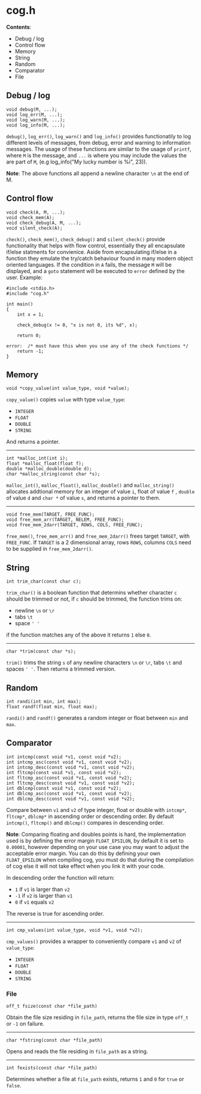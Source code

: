# cog.h

**Contents**:
- Debug / log
- Control flow
- Memory
- String
- Random
- Comparator
- File



## Debug / log

    void debug(M, ...);
    void log_err(M, ...);
    void log_warn(M, ...);
    void log_info(M, ...);

`debug()`, `log_err()`, `log_warn()` and `log_info()` provides functionatily to
log different levels of messages, from debug, error and warning to information
messages. The usage of these functions are similar to the usage of `printf`,
where `M` is the message, and `...` is where you may include the values the are
part of `M`, (e.g log_info("My lucky number is %i", 23)).

**Note**: The above functions all append a newline character `\n` at the end of
M.



## Control flow

    void check(A, M, ...);
    void check_mem(A);
    void check_debug(A, M, ...);
    void silent_check(A);

`check()`, `check_mem()`, `check_debug()` and `silent_check()` provide
functionality that helps with flow control, essentially they all encapsulate
if/else statments for convienice. Aside from encapsulating if/else in a
function they emulate the try/catch behaviour found in many modern object
oriented languages. If the condition in `A` fails, the message `M` will be
displayed, and a `goto` statement will be executed to `error` defined by the
user. Example:

    #include <stdio.h>
    #include "cog.h"

    int main()
    {
        int x = 1;

        check_debug(x != 0, "x is not 0, its %d", x);

        return 0;

    error:  /* must have this when you use any of the check functions */
        return -1;
    }




## Memory

    void *copy_value(int value_type, void *value);

`copy_value()` copies `value` with type `value_type`:

- `INTEGER`
- `FLOAT`
- `DOUBLE`
- `STRING`

And returns a pointer.


---

    int *malloc_int(int i);
    float *malloc_float(float f);
    double *malloc_double(double d);
    char *malloc_string(const char *s);

`malloc_int()`, `malloc_float()`, `malloc_double()` and `malloc_string()`
allocates addtional memory for an integer of value `i`, float of value `f` ,
`double` of value `d` and `char *` of value `s`, and returns a pointer to them.


---

    void free_mem(TARGET, FREE_FUNC);
    void free_mem_arr(TARGET, NELEM, FREE_FUNC);
    void free_mem_2darr(TARGET, ROWS, COLS, FREE_FUNC);

`free_mem()`, `free_mem_arr()` and `free_mem_2darr()` frees target `TARGET`,
with `FREE_FUNC`. If `TARGET` is a 2 dimensional array, rows `ROWS`, columns
`COLS` need to be supplied in `free_mem_2darr()`.



## String

    int trim_char(const char c);

`trim_char()` is a boolean function that determins whether character `c` should
be trimmed or not, if `c` should be trimmed, the function trims on:

- newline `\n` or `\r`
- tabs `\t`
- space `' '`

if the function matches any of the above it returns `1` else `0`.


---

    char *trim(const char *s);

`trim()` trims the string `s` of any newline characters `\n` or `\r`, tabs `\t`
and spaces `' '`. Then returns a trimmed version.



## Random

    int randi(int min, int max);
    float randf(float min, float max);

`randi()` and `randf()` generates a random integer or float between `min` and
`max`.



## Comparator

    int intcmp(const void *v1, const void *v2);
    int intcmp_asc(const void *v1, const void *v2);
    int intcmp_desc(const void *v1, const void *v2);
    int fltcmp(const void *v1, const void *v2);
    int fltcmp_asc(const void *v1, const void *v2);
    int fltcmp_desc(const void *v1, const void *v2);
    int dblcmp(const void *v1, const void *v2);
    int dblcmp_asc(const void *v1, const void *v2);
    int dblcmp_desc(const void *v1, const void *v2);

Compare between `v1` and `v2` of type integer, float or double with `intcmp*`,
`fltcmp*`, `dblcmp*` in ascending order or descending order. By default
`intcmp()`, `fltcmp()` and `dblcmp()` compares in descending order.

**Note**: Comparing floating and doubles points is hard, the implementation
used is by defining the error margin `FLOAT_EPSILON`, by default it is set to
`0.00001`, however depending on your use case you may want to adjust the
acceptable error margin. You can do this by defining your own `FLOAT_EPSILON`
when compiling cog, you must do that during the compilation of cog else it will
not take effect when you link it with your code.

In descending order the function will return:

- `1` if `v1` is larger than `v2`
- `-1` if `v2` is larger than `v1`
- `0` if `v1` equals `v2`

The reverse is true for ascending order.


---

    int cmp_values(int value_type, void *v1, void *v2);

`cmp_values()` provides a wrapper to conveniently compare `v1` and `v2` of
`value_type`:

- `INTEGER`
- `FLOAT`
- `DOUBLE`
- `STRING`


### File

    off_t fsize(const char *file_path)

Obtain the file size residing in `file_path`, returns the file size in type
`off_t` or `-1` on failure.

---

    char *fstring(const char *file_path)

Opens and reads the file residing in `file_path` as a string.

---

    int fexists(const char *file_path)

Determines whether a file at `file_path` exists, returns `1` and `0` for `true`
or `false`.
